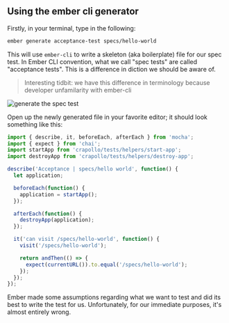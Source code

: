 ## Using the ember cli generator

Firstly, in your terminal, type in the following:

```zsh
ember generate acceptance-test specs/hello-world
```

This will use `ember-cli` to write a skeleton (aka boilerplate) file for our spec test. In Ember CLI convention, what we call "spec tests" are called "acceptance tests". This is a difference in diction we should be aware of.

>Interesting tidbit: we have this difference in terminology because developer unfamilarity with ember-cli

![generate the spec test](https://gist.github.com/foxnewsnetwork/ea10218f33686a0767e41d1df2070149/raw/8fa4425e9e4c8207d80c074cd713898ac3d60a11/02-generate-acceptance-test.png)

Open up the newly generated file in your favorite editor; it should look something like this:

```javascript
import { describe, it, beforeEach, afterEach } from 'mocha';
import { expect } from 'chai';
import startApp from 'crapollo/tests/helpers/start-app';
import destroyApp from 'crapollo/tests/helpers/destroy-app';

describe('Acceptance | specs/hello world', function() {
  let application;

  beforeEach(function() {
    application = startApp();
  });

  afterEach(function() {
    destroyApp(application);
  });

  it('can visit /specs/hello-world', function() {
    visit('/specs/hello-world');

    return andThen(() => {
      expect(currentURL()).to.equal('/specs/hello-world');
    });
  });
});
```

Ember made some assumptions regarding what we want to test and did its best to write the test for us. Unfortunately, for our immediate purposes, it's almost entirely wrong.
